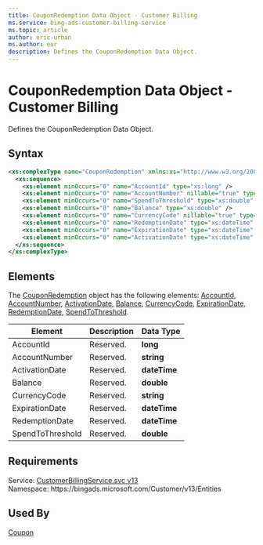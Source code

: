 ```yaml
---
title: CouponRedemption Data Object - Customer Billing
ms.service: bing-ads-customer-billing-service
ms.topic: article
author: eric-urban
ms.author: eur
description: Defines the CouponRedemption Data Object.
---
```

# CouponRedemption Data Object - Customer Billing
Defines the CouponRedemption Data Object.

## Syntax
```xml
<xs:complexType name="CouponRedemption" xmlns:xs="http://www.w3.org/2001/XMLSchema">
  <xs:sequence>
    <xs:element minOccurs="0" name="AccountId" type="xs:long" />
    <xs:element minOccurs="0" name="AccountNumber" nillable="true" type="xs:string" />
    <xs:element minOccurs="0" name="SpendToThreshold" type="xs:double" />
    <xs:element minOccurs="0" name="Balance" type="xs:double" />
    <xs:element minOccurs="0" name="CurrencyCode" nillable="true" type="xs:string" />
    <xs:element minOccurs="0" name="RedemptionDate" type="xs:dateTime" />
    <xs:element minOccurs="0" name="ExpirationDate" type="xs:dateTime" />
    <xs:element minOccurs="0" name="ActivationDate" type="xs:dateTime" />
  </xs:sequence>
</xs:complexType>
```

## <a name="elements"></a>Elements

The [CouponRedemption](couponredemption.md) object has the following elements: [AccountId](#accountid), [AccountNumber](#accountnumber), [ActivationDate](#activationdate), [Balance](#balance), [CurrencyCode](#currencycode), [ExpirationDate](#expirationdate), [RedemptionDate](#redemptiondate), [SpendToThreshold](#spendtothreshold).

|Element|Description|Data Type|
|-----------|---------------|-------------|
|<a name="accountid"></a>AccountId|Reserved.|**long**|
|<a name="accountnumber"></a>AccountNumber|Reserved.|**string**|
|<a name="activationdate"></a>ActivationDate|Reserved.|**dateTime**|
|<a name="balance"></a>Balance|Reserved.|**double**|
|<a name="currencycode"></a>CurrencyCode|Reserved.|**string**|
|<a name="expirationdate"></a>ExpirationDate|Reserved.|**dateTime**|
|<a name="redemptiondate"></a>RedemptionDate|Reserved.|**dateTime**|
|<a name="spendtothreshold"></a>SpendToThreshold|Reserved.|**double**|

## Requirements
Service: [CustomerBillingService.svc v13](https://clientcenter.api.bingads.microsoft.com/Api/Billing/v13/CustomerBillingService.svc)  
Namespace: https\://bingads.microsoft.com/Customer/v13/Entities  

## Used By
[Coupon](coupon.md)  
